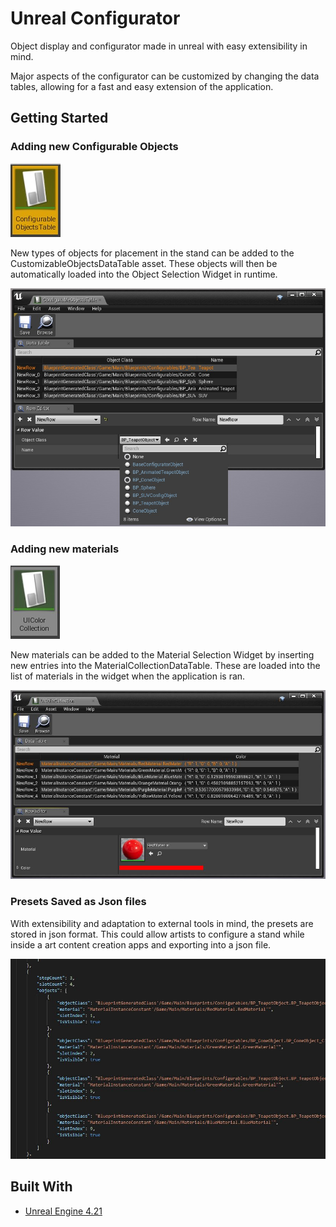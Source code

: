 # Unreal Configurator
Object display and configurator made in unreal with easy extensibility in mind.

Major aspects of the configurator can be customized by changing the data tables, allowing for a fast and easy extension of the application.

## Getting Started
### Adding new Configurable Objects
![Configurable Objects DataTable](Doc/config_objects_datatable.jpg?raw=true)

New types of objects for placement in the stand can be added to the CustomizableObjectsDataTable asset.
These objects will then be automatically loaded into the Object Selection Widget in runtime.

![Configurable Objects Table](Doc/config_objects_datatable_exp.jpg?raw=true)

### Adding new materials
![Configurable Materials Table](Doc/config_colors_datatable.jpg?raw=true)

New materials can be added to the Material Selection Widget by inserting new entries into the MaterialCollectionDataTable.
These are loaded into the list of materials in the widget when the application is ran.

![Configurable Materials Table](Doc/config_colors_table.JPG?raw=true)

### Presets Saved as Json files
With extensibility and adaptation to external tools in mind, the presets are stored in json format. This could allow artists to configure a stand while inside a art content creation apps and exporting into a json file.

![JSON Example](Doc/json_example.JPG?raw=true)

## Built With

* [Unreal Engine 4.21](https://www.unrealengine.com/)
